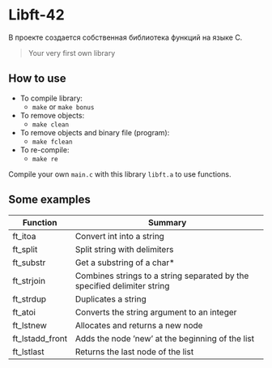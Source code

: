 # Libft-42
В проекте создается собственная библиотека функций на языке С.

> Your very first own library

## How to use
+ To compile library:
  + `make` or `make bonus`
+ To remove objects:
  + `make clean`
+ To remove objects and binary file (program):
  + `make fclean`
+ To re-compile:
  + `make re`

Compile your own `main.c` with this library `libft.a` to use functions.

## Some examples 
Function | Summary
--- | ---
ft_itoa | Convert int into a string
ft_split | Split string with delimiters
ft_substr | Get a substring of a char*
ft_strjoin | Combines strings to a string separated by the specified delimiter string
ft_strdup | Duplicates a string
ft_atoi | Converts the string argument to an integer
ft_lstnew | Allocates and returns a new node
ft_lstadd_front | Adds the node ’new’ at the beginning of the list
ft_lstlast | Returns the last node of the list
